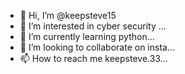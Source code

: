 - 👋 Hi, I’m @keepsteve15
- 👀 I’m interested in cyber security ...
- 🌱 I’m currently learning python...
- 💞️ I’m looking to collaborate on insta...
- 📫 How to reach me keepsteve.33...

<!---
keepsteve15/keepsteve15 is a ✨ special ✨ repository because its `README.md` (this file) appears on your GitHub profile.
You can click the Preview link to take a look at your changes.
--->

